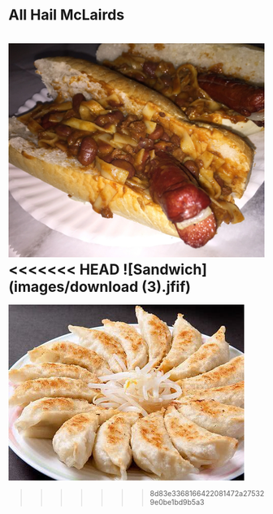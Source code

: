 # All Hail McLairds

![Hotdog](/images/hotdog.webp)
<<<<<<< HEAD
![Sandwich](images/download (3).jfif)
=======
![Gyoza](/images/h0152_007_20181026103303.jpg)
>>>>>>> 8d83e3368166422081472a275329e0be1bd9b5a3
